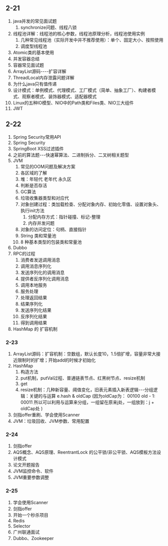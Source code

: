 ## 2-21

1. java并发的常见面试题
   1. synchronize问题、线程八锁
2. 线程池详解：线程池的核心参数，线程池原理分析，线程池使用实例
   1. 几种常见线程池（实际开发中并不推荐使用）：单个、固定大小、按照使用
   2. 调度型线程池
3. Atomic类的基本使用
4. 并发容器总结
5. 容器常见面试题
6. ArrayList源码----扩容详解
7. ThreadLocal内存泄露问题详解
8. 为什么java只有值传递
9. 设计模式：单例模式、代理模式、工厂模式（简单、抽象工厂）、构建者模式、观察者模式、装饰器模式、适配器模式
10. Linux的五种IO模型、NIO中的Path类和Files类、NIO三大组件
11. JWT



## 2-22

1. Spring Security常用API
2. Spring Security
3. SpringBoot  XSS过滤插件
4. 之前的算法题---快速幂算法、二进制拆分、二叉树相关题型
5. JVM
   1. 常见的OOM问题及解决方案
   2. 各区域的了解
   3. 堆：年轻代 老年代 永久区
   4. 判断是否存活
   5. GC算法
   6. 垃圾收集器类型和对应代
   7. 对象创建过程：类加载检查、分配对象内存、初始化零值、设置对象头、执行init方法
      1. 分配内存方式：指针碰撞、标记-整理
      2. 内存并发问题
   8. 对象的访问定位：句柄、直接指针
   9. String 类和常量池
   10. 8 种基本类型的包装类和常量池
6. Dubbo
7. RPC的过程
   1. 消费者发送调用消息
   2. 调用消息序列化
   3. 发送序列化的调用消息
   4. 提供者反序列化调用消息
   5. 调用本地服务
   6. 服务处理
   7. 处理返回结果
   8. 结果序列化
   9. 发送序列化结果
   10. 反序列化结果
   11. 得到调用结果
8. HashMap 的 扩容机制

### 2-23

1. ArrayList源码：扩容机制：空数组，默认长度10，1.5倍扩增，容量非常大接近限制时的扩增；开始add的时候才初始化
2. HashMap
   1. 构造方法
   2. put机制，putVal过程、普通链表节点、红黑树节点、resize机制
   3. get
   4. resize机制：几种新容量、阈值变化，旧表元素插入新表逻辑---分组逻辑：关键的与运算   e.hash & oldCap       (因为oldCap为：  00100    old - 1: 00011   所以可以利用与运算来分组，一组留在原来j处，一组放到：j + oldCap处 )
3. 剑指offer重刷、学会使用Scanner
4. JVM：垃圾回收、JVM参数、常用配置

### 2-24

1. 剑指offer
2. AQS概念、AQS原理、ReentrantLock 的公平锁/非公平锁、AQS模板方法设计模式
3. 论文开题报告
4. JVM监控命令、软件
5. JVM重要参数调整

### 2-25

1. 学会使用Scanner
2. 剑指offer
3. 开始一个秒杀项目
4. Redis
5. Selector
6. 广州联通面试
7. Dubbo、Zookeeper